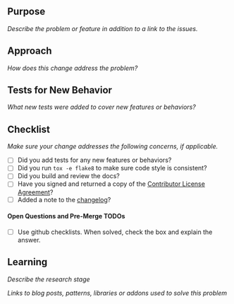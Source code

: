## Purpose
_Describe the problem or feature in addition to a link to the issues._

## Approach
_How does this change address the problem?_

## Tests for New Behavior
_What new tests were added to cover new features or behaviors?_

## Checklist
_Make sure your change addresses the following concerns, if applicable._
- [ ] Did you add tests for any new features or behaviors?
- [ ] Did you run ``tox -e flake8`` to make sure code style is consistent?
- [ ] Did you build and review the docs?
- [ ] Have you signed and returned a copy of the [Contributor License Agreement](https://github.com/twosigma/marbles/tree/master/cla)?
- [ ] Added a note to the [changelog](https://github.com/twosigma/marbles/blob/master/docs/changelog.rst)?

#### Open Questions and Pre-Merge TODOs
- [ ] Use github checklists. When solved, check the box and explain the answer.

## Learning
_Describe the research stage_

_Links to blog posts, patterns, libraries or addons used to solve this problem_
